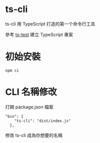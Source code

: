 # ts-cli
ts-cli 用 TypeScript 打造的第一个命令行工具

參考 [ts-test](https://github.com/chiisen/ts-test) 建立 TypeScript 專案

# 初始安裝
```bash=
npm ci
```

# CLI 名稱修改
打開 package.json 檔案
```
"bin": {
    "ts-cli": "dist/index.js"
  },
```
修改 ts-cli 成為你想要的名稱